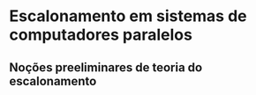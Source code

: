 # Escalonamento em sistemas de computadores paralelos

## Noções preeliminares de teoria do escalonamento

